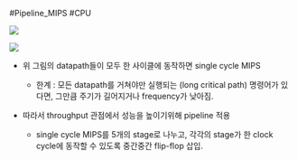 #Pipeline_MIPS #CPU 

![](https://i.imgur.com/tmGyT6j.png)

![](https://i.imgur.com/FJD1prc.png)

- 위 그림의 datapath들이 모두 한 사이클에 동작하면 single cycle MIPS
	- 한계 : 모든 datapath를 거쳐야만 실행되는 (long critical path) 명령어가 있다면, 그만큼 주기가 길어지거나 frequency가 낮아짐.

- 따라서 throughput 관점에서 성능을 높이기위해 pipeline 적용
	- single cycle MIPS를 5개의 stage로 나누고, 각각의 stage가 한 clock cycle에 동작할 수 있도록  중간중간 flip-flop 삽입.